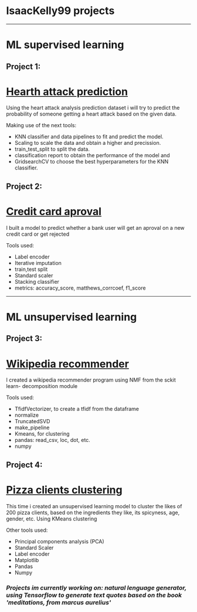 # IsaacKelly99 projects 
--- 
# ML supervised learning
## Project 1:
# [Hearth attack prediction](https://github.com/IsaacKelly99/IKR/blob/master/Heart_attack_analysis.ipynb)
  Using the heart attack analysis prediction dataset i will try to predict the probability of someone getting a heart attack based on the given data.
  
  Making use of the next tools:
  * KNN classifier and data pipelines to fit and predict the model.
  * Scaling to scale the data and obtain a higher and precission.
  * train_test_split to split the data.
  * classification report to obtain the performance of the model
  and
  * GridsearchCV to choose the best hyperparameters for the KNN classifier.

## Project 2:
# [Credit card aproval](https://github.com/IsaacKelly99/IKR/blob/master/Credit_card_aproval.ipynb)
  I built a model to predict whether a bank user will get an aproval on a new credit card or get rejected

  Tools used:
  * Label encoder
  * Iterative imputation
  * train,test split
  * Standard scaler
  * Stacking classifier
  * metrics: accuracy_score, matthews_corrcoef, f1_score
---
# ML unsupervised learning
## Project 3:
# [Wikipedia recommender](https://github.com/IsaacKelly99/IKR/blob/master/wikipedia_recomendations.ipynb)
  I created a wikipedia recommender program using NMF from the sckit learn- decomposition module

  Tools used:
  * TfidfVectorizer, to create a tfidf from the dataframe
  * normalize
  * TruncatedSVD
  * make_pipeline
  * Kmeans, for clustering
  * pandas: read_csv, loc, dot, etc.
  * numpy

## Project 4:
# [Pizza clients clustering](https://github.com/IsaacKelly99/IKR/blob/master/Pizza_clustering_and_recomendations.ipynb)
  This time i created an unsupervised learning model to cluster the likes of 200 pizza clients, based on the ingredients they like, its spicyness, age, gender, etc. Using KMeans   clustering

  Other tools used:
  *  Principal components analysis (PCA)
  *  Standard Scaler
  *  Label encoder
  *  Matplotlib
  *  Pandas
  *  Numpy

### *Projects im currently working on: natural lenguage generator, using Tensorflow to generate text quotes based on the book 'meditations, from marcus aurelius'*
